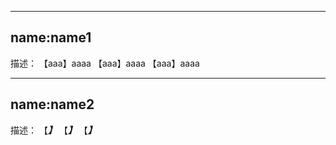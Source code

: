 ------------
name:name1
------------
描述：
【aaa】aaaa
【aaa】aaaa
【aaa】aaaa


------------
name:name2
------------
描述：
【***】***
【***】***
【***】***
